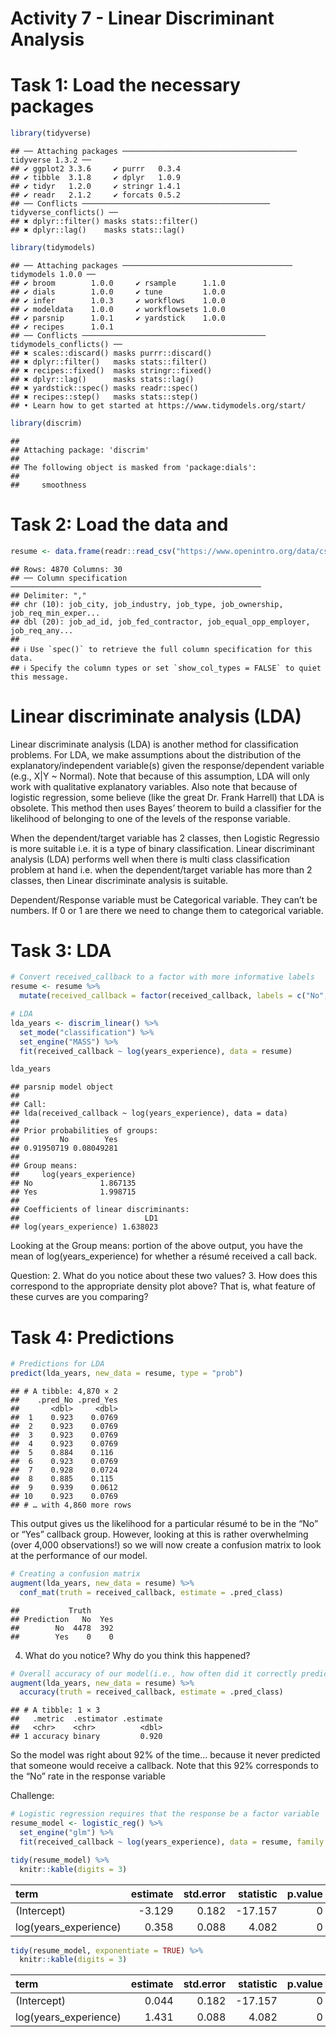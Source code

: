 Activity 7 - Linear Discriminant Analysis
================

# Task 1: Load the necessary packages

``` r
library(tidyverse)
```

    ## ── Attaching packages ─────────────────────────────────────── tidyverse 1.3.2 ──
    ## ✔ ggplot2 3.3.6     ✔ purrr   0.3.4
    ## ✔ tibble  3.1.8     ✔ dplyr   1.0.9
    ## ✔ tidyr   1.2.0     ✔ stringr 1.4.1
    ## ✔ readr   2.1.2     ✔ forcats 0.5.2
    ## ── Conflicts ────────────────────────────────────────── tidyverse_conflicts() ──
    ## ✖ dplyr::filter() masks stats::filter()
    ## ✖ dplyr::lag()    masks stats::lag()

``` r
library(tidymodels)
```

    ## ── Attaching packages ────────────────────────────────────── tidymodels 1.0.0 ──
    ## ✔ broom        1.0.0     ✔ rsample      1.1.0
    ## ✔ dials        1.0.0     ✔ tune         1.0.0
    ## ✔ infer        1.0.3     ✔ workflows    1.0.0
    ## ✔ modeldata    1.0.0     ✔ workflowsets 1.0.0
    ## ✔ parsnip      1.0.1     ✔ yardstick    1.0.0
    ## ✔ recipes      1.0.1     
    ## ── Conflicts ───────────────────────────────────────── tidymodels_conflicts() ──
    ## ✖ scales::discard() masks purrr::discard()
    ## ✖ dplyr::filter()   masks stats::filter()
    ## ✖ recipes::fixed()  masks stringr::fixed()
    ## ✖ dplyr::lag()      masks stats::lag()
    ## ✖ yardstick::spec() masks readr::spec()
    ## ✖ recipes::step()   masks stats::step()
    ## • Learn how to get started at https://www.tidymodels.org/start/

``` r
library(discrim)
```

    ## 
    ## Attaching package: 'discrim'
    ## 
    ## The following object is masked from 'package:dials':
    ## 
    ##     smoothness

# Task 2: Load the data and

``` r
resume <- data.frame(readr::read_csv("https://www.openintro.org/data/csv/resume.csv"))
```

    ## Rows: 4870 Columns: 30
    ## ── Column specification ────────────────────────────────────────────────────────
    ## Delimiter: ","
    ## chr (10): job_city, job_industry, job_type, job_ownership, job_req_min_exper...
    ## dbl (20): job_ad_id, job_fed_contractor, job_equal_opp_employer, job_req_any...
    ## 
    ## ℹ Use `spec()` to retrieve the full column specification for this data.
    ## ℹ Specify the column types or set `show_col_types = FALSE` to quiet this message.

# Linear discriminate analysis (LDA)

Linear discriminate analysis (LDA) is another method for classification
problems. For LDA, we make assumptions about the distribution of the
explanatory/independent variable(s) given the response/dependent
variable (e.g., X\|Y \~ Normal). Note that because of this assumption,
LDA will only work with qualitative explanatory variables. Also note
that because of logistic regression, some believe (like the great
Dr. Frank Harrell) that LDA is obsolete. This method then uses Bayes’
theorem to build a classifier for the likelihood of belonging to one of
the levels of the response variable.

When the dependent/target variable has 2 classes, then Logistic
Regressio is more suitable i.e. it is a type of binary classification.
Linear discriminant analysis (LDA) performs well when there is multi
class classification problem at hand i.e. when the dependent/target
variable has more than 2 classes, then Linear discriminate analysis is
suitable.

Dependent/Response variable must be Categorical variable. They can’t be
numbers. If 0 or 1 are there we need to change them to categorical
variable.

# Task 3: LDA

``` r
# Convert received_callback to a factor with more informative labels
resume <- resume %>% 
  mutate(received_callback = factor(received_callback, labels = c("No", "Yes")))

# LDA
lda_years <- discrim_linear() %>% 
  set_mode("classification") %>% 
  set_engine("MASS") %>% 
  fit(received_callback ~ log(years_experience), data = resume)

lda_years
```

    ## parsnip model object
    ## 
    ## Call:
    ## lda(received_callback ~ log(years_experience), data = data)
    ## 
    ## Prior probabilities of groups:
    ##         No        Yes 
    ## 0.91950719 0.08049281 
    ## 
    ## Group means:
    ##     log(years_experience)
    ## No               1.867135
    ## Yes              1.998715
    ## 
    ## Coefficients of linear discriminants:
    ##                            LD1
    ## log(years_experience) 1.638023

Looking at the Group means: portion of the above output, you have the
mean of log(years\_experience) for whether a résumé received a call
back.

Question: 2. What do you notice about these two values? 3. How does this
correspond to the appropriate density plot above? That is, what feature
of these curves are you comparing?

# Task 4: Predictions

``` r
# Predictions for LDA
predict(lda_years, new_data = resume, type = "prob")
```

    ## # A tibble: 4,870 × 2
    ##    .pred_No .pred_Yes
    ##       <dbl>     <dbl>
    ##  1    0.923    0.0769
    ##  2    0.923    0.0769
    ##  3    0.923    0.0769
    ##  4    0.923    0.0769
    ##  5    0.884    0.116 
    ##  6    0.923    0.0769
    ##  7    0.928    0.0724
    ##  8    0.885    0.115 
    ##  9    0.939    0.0612
    ## 10    0.923    0.0769
    ## # … with 4,860 more rows

This output gives us the likelihood for a particular résumé to be in the
“No” or “Yes” callback group. However, looking at this is rather
overwhelming (over 4,000 observations!) so we will now create a
confusion matrix to look at the performance of our model.

``` r
# Creating a confusion matrix
augment(lda_years, new_data = resume) %>% 
  conf_mat(truth = received_callback, estimate = .pred_class)
```

    ##           Truth
    ## Prediction   No  Yes
    ##        No  4478  392
    ##        Yes    0    0

4.  What do you notice? Why do you think this happened?

``` r
# Overall accuracy of our model(i.e., how often did it correctly predict the actual outcome)
augment(lda_years, new_data = resume) %>% 
  accuracy(truth = received_callback, estimate = .pred_class)
```

    ## # A tibble: 1 × 3
    ##   .metric  .estimator .estimate
    ##   <chr>    <chr>          <dbl>
    ## 1 accuracy binary         0.920

So the model was right about 92% of the time… because it never predicted
that someone would receive a callback. Note that this 92% corresponds to
the “No” rate in the response variable

Challenge:

``` r
# Logistic regression requires that the response be a factor variable
resume_model <- logistic_reg() %>%
  set_engine("glm") %>%
  fit(received_callback ~ log(years_experience), data = resume, family = "binomial")

tidy(resume_model) %>% 
  knitr::kable(digits = 3)
```

| term                   | estimate | std.error | statistic | p.value |
|:-----------------------|---------:|----------:|----------:|--------:|
| (Intercept)            |   -3.129 |     0.182 |   -17.157 |       0 |
| log(years\_experience) |    0.358 |     0.088 |     4.082 |       0 |

``` r
tidy(resume_model, exponentiate = TRUE) %>% 
  knitr::kable(digits = 3)
```

| term                   | estimate | std.error | statistic | p.value |
|:-----------------------|---------:|----------:|----------:|--------:|
| (Intercept)            |    0.044 |     0.182 |   -17.157 |       0 |
| log(years\_experience) |    1.431 |     0.088 |     4.082 |       0 |
